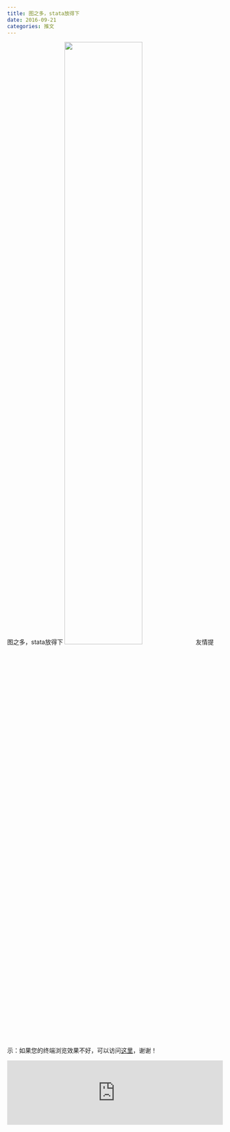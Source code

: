 ```yaml
---
title: 图之多，stata放得下
date: 2016-09-21
categories: 推文
---
```

图之多，stata放得下
<img src="http://mmbiz.qpic.cn/mmbiz_jpg/ACviaWTBFxhYCIicPg0xlwsBQtTpZbgRn7FZlBI3MbzA1JibpQgI3dAxwrszOCFYOvvXLXLY6NmqvrYQKX11ZicGAw/0?wx_fmt=jpeg" style="width: 60%; height: auto;"/><!--more-->
友情提示：如果您的终端浏览效果不好，可以访问[这里](https://stata-club.github.io/stata_article/2016-09-21.html)，谢谢！
<iframe src="https://stata-club.github.io/stata_article/2016-09-21.html" id="iframepage" frameborder="0" scrolling="no" marginheight="0" marginwidth="0" width="100%" onLoad="iFrameHeight()"></iframe>
<script type="text/javascript" language="javascript">
function iFrameHeight() {
var ifm= document.getElementById("iframepage");
var subWeb = document.frames ? document.frames["iframepage"].document : ifm.contentDocument;   
if(ifm != null && subWeb != null) {
 ifm.height = subWeb.body.scrollHeight;
} 
} 
</script> 
